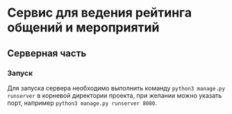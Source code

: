 # Сервис для ведения рейтинга общений и мероприятий
## Серверная часть

### Запуск
Для запуска сервера необходимо выполнить команду `python3 manage.py runserver` в корневой директории проекта, 
при желании можно указать порт, например `python3 manage.py runserver 8080`.

